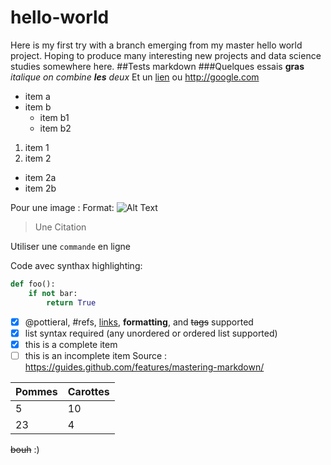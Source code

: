 # hello-world
Here is my first try with a branch emerging from my master hello world project. Hoping to produce many interesting new projects and data science studies somewhere here.
##Tests markdown
###Quelques essais
**gras** *italique* _on combine **les** deux_
Et un [lien](http://google.com) ou http://google.com
* item a
* item b
  * item b1
  * item b2

1. item 1
2. item 2
  * item 2a
  * item 2b

Pour une image : Format: ![Alt Text](url)

> Une 
> Citation

Utiliser une `commande` en ligne

Code avec synthax highlighting:
``` python
def foo():
    if not bar:
        return True
```
- [x] @pottieral, #refs, [links](), **formatting**, and <del>tags</del> supported
- [x] list syntax required (any unordered or ordered list supported)
- [x] this is a complete item
- [ ] this is an incomplete item
Source : https://guides.github.com/features/mastering-markdown/

Pommes | Carottes
------ | --------
5      | 10
23     | 4

~~bouh~~ :)
